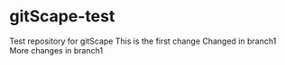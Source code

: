 # gitScape-test
Test repository for gitScape
This is the first change
Changed in branch1
More changes in branch1
